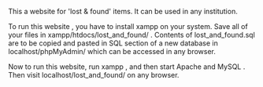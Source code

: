 This a website for 'lost & found' items. It can be used in any institution.

To run this website , you have to install xampp on your system.
Save all of your files in xampp/htdocs/lost_and_found/ .
Contents of lost_and_found.sql are to be copied and pasted in SQL section of a new database in localhost/phpMyAdmin/ which can be accessed in any browser.

Now to run this website, run xampp , and then start Apache and MySQL . Then visit localhost/lost_and_found/ on any browser.
